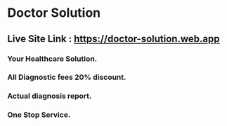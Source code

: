 # Doctor Solution


## Live Site Link : https://doctor-solution.web.app

### Your Healthcare Solution.
### All Diagnostic fees 20% discount.
### Actual diagnosis report.
### One Stop Service.

